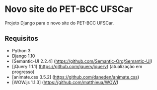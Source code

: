 # Novo site do PET-BCC UFSCar
Projeto Django para o novo site do PET-BCC UFSCar.

## Requisitos
+ Python 3
+ Django 1.10
+ [Semantic-UI 2.2.4] (https://github.com/Semantic-Org/Semantic-UI)
+ [jQuery 1.1.1] (https://github.com/jquery/jquery) (atualização em progresso)
+ [animate.css 3.5.2] (https://github.com/daneden/animate.css)
+ [WOW.js 1.1.3] (https://github.com/matthieua/WOW)
